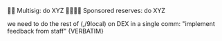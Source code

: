 ✍🏿 Multisig: do XYZ
🫱🏻‍🫲🏼 Sponsored reserves: do XYZ


we need to do the rest of (,/9local) on DEX in a single comm:
"implement feedback from staff" {VERBATIM}


